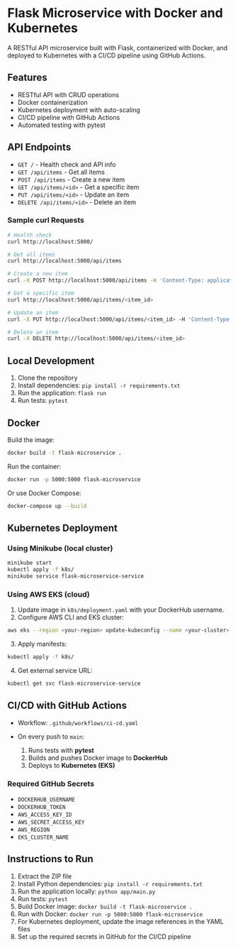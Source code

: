 # Flask Microservice with Docker and Kubernetes

A RESTful API microservice built with Flask, containerized with Docker, and deployed to Kubernetes with a CI/CD pipeline using GitHub Actions.

## Features

* RESTful API with CRUD operations
* Docker containerization
* Kubernetes deployment with auto-scaling
* CI/CD pipeline with GitHub Actions
* Automated testing with pytest

## API Endpoints

* `GET /` - Health check and API info
* `GET /api/items` - Get all items
* `POST /api/items` - Create a new item
* `GET /api/items/<id>` - Get a specific item
* `PUT /api/items/<id>` - Update an item
* `DELETE /api/items/<id>` - Delete an item

### Sample curl Requests

```bash
# Health check
curl http://localhost:5000/

# Get all items
curl http://localhost:5000/api/items

# Create a new item
curl -X POST http://localhost:5000/api/items -H 'Content-Type: application/json' -d '{"name":"Test Item","description":"A test item"}'

# Get a specific item
curl http://localhost:5000/api/items/<item_id>

# Update an item
curl -X PUT http://localhost:5000/api/items/<item_id> -H 'Content-Type: application/json' -d '{"name":"Updated Item"}'

# Delete an item
curl -X DELETE http://localhost:5000/api/items/<item_id>
```

## Local Development

1. Clone the repository
2. Install dependencies: `pip install -r requirements.txt`
3. Run the application: `flask run`
4. Run tests: `pytest`

## Docker

Build the image:

```bash
docker build -t flask-microservice .
```

Run the container:

```bash
docker run -p 5000:5000 flask-microservice
```

Or use Docker Compose:

```bash
docker-compose up --build
```

## Kubernetes Deployment

### Using Minikube (local cluster)

```bash
minikube start
kubectl apply -f k8s/
minikube service flask-microservice-service
```

### Using AWS EKS (cloud)

1. Update image in `k8s/deployment.yaml` with your DockerHub username.
2. Configure AWS CLI and EKS cluster:

```bash
aws eks --region <your-region> update-kubeconfig --name <your-cluster>
```

3. Apply manifests:

```bash
kubectl apply -f k8s/
```

4. Get external service URL:

```bash
kubectl get svc flask-microservice-service
```

## CI/CD with GitHub Actions

* Workflow: `.github/workflows/ci-cd.yaml`
* On every push to `main`:

  1. Runs tests with **pytest**
  2. Builds and pushes Docker image to **DockerHub**
  3. Deploys to **Kubernetes (EKS)**

### Required GitHub Secrets

* `DOCKERHUB_USERNAME`
* `DOCKERHUB_TOKEN`
* `AWS_ACCESS_KEY_ID`
* `AWS_SECRET_ACCESS_KEY`
* `AWS_REGION`
* `EKS_CLUSTER_NAME`

## Instructions to Run

1. Extract the ZIP file
2. Install Python dependencies: `pip install -r requirements.txt`
3. Run the application locally: `python app/main.py`
4. Run tests: `pytest`
5. Build Docker image: `docker build -t flask-microservice .`
6. Run with Docker: `docker run -p 5000:5000 flask-microservice`
7. For Kubernetes deployment, update the image references in the YAML files
8. Set up the required secrets in GitHub for the CI/CD pipeline
